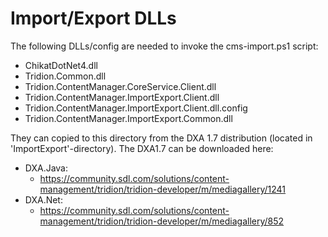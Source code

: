 Import/Export DLLs
==========================

The following DLLs/config are needed to invoke the cms-import.ps1 script:

* ChikatDotNet4.dll
* Tridion.Common.dll
* Tridion.ContentManager.CoreService.Client.dll
* Tridion.ContentManager.ImportExport.Client.dll
* Tridion.ContentManager.ImportExport.Client.dll.config
* Tridion.ContentManager.ImportExport.Common.dll

They can copied to this directory from the DXA 1.7 distribution (located in 'ImportExport'-directory).
The DXA1.7 can be downloaded here: 

* DXA.Java:
    - https://community.sdl.com/solutions/content-management/tridion/tridion-developer/m/mediagallery/1241
* DXA.Net:
    - https://community.sdl.com/solutions/content-management/tridion/tridion-developer/m/mediagallery/852

